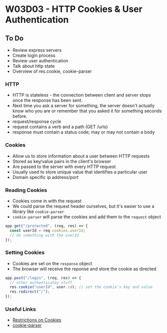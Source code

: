 # W03D03 - HTTP Cookies & User Authentication

## To Do

- Review express servers
- Create login process
- Review user authentication
- Talk about http state
- Overview of res.cookie, cookie-parser

### HTTP

- HTTP is stateless - the connection between client and server stops once the response has been sent. 
- Next time you ask a server for something, the server doesn't actually know who you are or remember that you asked it for something seconds before.
- request/response cycle
- request contains a verb and a path (GET /urls)
- response must contain a status code; may or may not contain a body

### Cookies

- Allow us to store information about a user between HTTP requests
- Stored as key/value pairs in the client's browser
- Are passed to the server with every HTTP request
- Usually used to store unique value that identifies a particular user
- Domain specific ip address/port

### Reading Cookies

- Cookies come in with the request
- We could parse the request header ourselves, but it's easier to use a library like `cookie-parser`
- `cookie-parser` will parse the cookies and add them to the `request` object

```js
app.get("/protected", (req, res) => {
  const userId = req.cookies.userId;
  // do something with the userId
});
```

### Setting Cookies

- Cookies are set on the `response` object
- The browser will receive the reponse and store the cookie as directed

```js
app.post("/login", (req, res) => {
  // other authenticatey stuff
  res.cookie("userId", user.id); // set the cookie's key and value
  res.redirect("/");
});
```

### Useful Links

- [Restrictions on Cookies](https://flaviocopes.com/cookies/#restrictions-of-cookies)
- [cookie-parser](https://www.npmjs.com/package/cookie-parser)